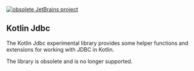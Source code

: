 [![obsolete JetBrains project](http://jb.gg/badges/obsolete.svg)](https://confluence.jetbrains.com/display/ALL/JetBrains+on+GitHub)

## Kotlin Jdbc

The Kotlin Jdbc experimental library provides some helper functions and extensions for working with JDBC in Kotlin.

The library is obsolete and is no longer supported.
